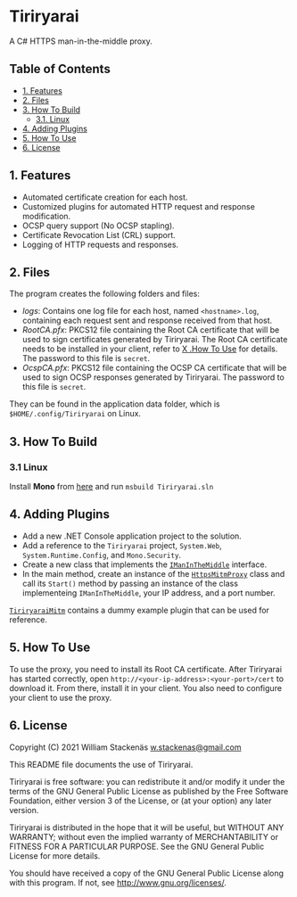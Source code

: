 # Tiriryarai
A C# HTTPS man-in-the-middle proxy.

## Table of Contents
 - [1. Features](#1-features)
 - [2. Files](#2-files)
 - [3. How To Build](#3-how-to-build)
   - [3.1. Linux](#3.1-linux)
 - [4. Adding Plugins](#4-adding-plugins)
 - [5. How To Use](#5-how-to-use)
 - [6. License](#6-license)

## 1. Features
- Automated certificate creation for each host.
- Customized plugins for automated HTTP request and response modification.
- OCSP query support (No OCSP stapling).
- Certificate Revocation List (CRL) support.
- Logging of HTTP requests and responses.

## 2. Files
The program creates the following folders and files:
 - *logs*: Contains one log file for each host, named `<hostname>.log`, containing each request sent
           and response received from that host.
 - *RootCA.pfx*: PKCS12 file containing the Root CA certificate that will be used to sign
                 certificates generated by Tiriryarai. The Root CA certificate needs to be
                 installed in your client, refer to [X .How To Use](X.-how-to-use) for details.
                 The password to this file is `secret`.
 - *OcspCA.pfx*: PKCS12 file containing the OCSP CA certificate that will be used to sign
                 OCSP responses generated by Tiriryarai. The password to this file is `secret`.

They can be found in the application data folder, which is `$HOME/.config/Tiriryarai` on Linux.

## 3. How To Build
### 3.1 Linux
Install **Mono** from [here](https://www.mono-project.com/download/stable/#download-lin) and run `msbuild Tiriryarai.sln`

## 4. Adding Plugins
 - Add a new .NET Console application project to the solution.
 - Add a reference to the `Tiriryarai` project, `System.Web`, `System.Runtime.Config`, and `Mono.Security`.
 - Create a new class that implements the [`IManInTheMiddle`]() interface.
 - In the main method, create an instance of the [`HttpsMitmProxy`]() class and call its `Start()` method
   by passing an instance of the class implementeing `IManInTheMiddle`, your IP address, and a port number.

[`TiriryaraiMitm`]() contains a dummy example plugin that can be used for reference.

## 5. How To Use
To use the proxy, you need to install its Root CA certificate. After Tiriryarai has started correctly,
open `http://<your-ip-address>:<your-port>/cert` to download it. From there, install it in your client.
You also need to configure your client to use the proxy.

## 6. License
Copyright (C) 2021 William Stackenäs <w.stackenas@gmail.com>

This README file documents the use of Tiriryarai.

Tiriryarai is free software: you can redistribute it and/or modify
it under the terms of the GNU General Public License as published by
the Free Software Foundation, either version 3 of the License, or
(at your option) any later version.

Tiriryarai is distributed in the hope that it will be useful,
but WITHOUT ANY WARRANTY; without even the implied warranty of
MERCHANTABILITY or FITNESS FOR A PARTICULAR PURPOSE.  See the
GNU General Public License for more details.

You should have received a copy of the GNU General Public License
along with this program.  If not, see <http://www.gnu.org/licenses/>.
